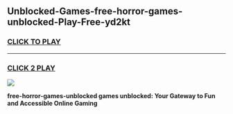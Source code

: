 
## Unblocked-Games-free-horror-games-unblocked-Play-Free-yd2kt
<h3>
<a href="https://premium76.site?title=free-horror-games-unblocked&ref=10A">CLICK TO PLAY</a></h3>
<hr>

<h3>
<a href="https://premium76.site?title=free-horror-games-unblocked&ref=10A">CLICK 2 PLAY</a>
  
</h3>

<a href="https://premium76.site?title=free-horror-games-unblocked&ref=10A"><img src="https://clearcache.store/games.png"></a>


**free-horror-games-unblocked games unblocked: Your Gateway to Fun and Accessible Online Gaming**
